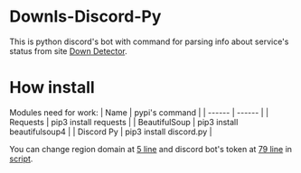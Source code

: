# DownIs-Discord-Py
This is python discord's bot with command for parsing info about service's status from site [Down Detector](https://downdetector.com).

# How install
Modules need for work: 
| Name | pypi's command |
| ------ | ------ |
| Requests | pip3 install requests |
| BeautifulSoup | pip3 install beautifulsoup4  |
| Discord Py | pip3 install discord.py  |

You can change region domain at [5 line](BotCopy.py#L5) and discord bot's token at [79 line](BotCopy.py#L79) in [script]().
